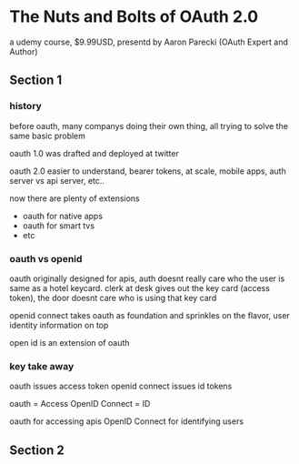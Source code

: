 # The Nuts and Bolts of OAuth 2.0

a udemy course, $9.99USD, presentd by Aaron Parecki (OAuth Expert and Author)

## Section 1

### history

before oauth, many companys doing their own thing, all trying to solve the same basic problem

oauth 1.0 was drafted and deployed at twitter

oauth 2.0 easier to understand, bearer tokens, at scale, mobile apps, auth server vs api server, etc..

now there are plenty of extensions

- oauth for native apps
- oauth for smart tvs
- etc

### oauth vs openid

oauth originally designed for apis, auth doesnt really care who the user is
same as a hotel keycard. clerk at desk gives out the key card (access token), the door doesnt care who is using that key card

openid connect takes oauth as foundation and sprinkles on the flavor, user identity information on top

open id is an extension of oauth

### key take away

oauth issues access token
openid connect issues id tokens

oauth = Access
OpenID Connect = ID

oauth for accessing apis
OpenID Connect for identifying users

## Section 2
